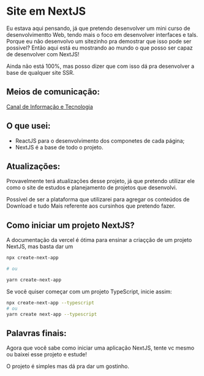 # Site em NextJS

Eu estava aqui pensando, já que pretendo desenvolver um mini curso de desenvolvimentto Web, tendo mais o foco em desenvolver interfaces e tals. Porque eu não desenvolvo um sitezinho pra demostrar que isso pode ser possivel? Então aqui está eu mostrando ao mundo o que posso ser capaz de desenvolver com NextJS!

Ainda não está 100%, mas posso dizer que com isso dá pra desenvolver a base de qualquer site SSR.

## Meios de comunicação:

[Canal de Informação e Tecnologia](youtube.com/lutriz)

## O que usei:

* ReactJS para o desenvolvimento dos componetes de cada página;
* NextJS é a base de todo o projeto.

## Atualizações:

Provavelmente terá atualizações desse projeto, já que pretendo utilizar ele como o site de estudos e planejamento de projetos que desenvolvi.

Possível de ser a plataforma que utilizarei para agregar os conteúdos de Download e tudo Mais referente aos cursinhos que pretendo fazer.

## Como iniciar um projeto NextJS?

A documentação da vercel é ótima para ensinar a criaçção de um projeto NextJS, mas basta dar um

```bash
npx create-next-app

# ou 

yarn create-next-app
```
Se você quiser começar com um projeto TypeScript, inicie assim:
```bash
npx create-next-app --typescript
# ou
yarn create next-app --typescript
```

## Palavras finais:
Agora que você sabe como iniciar uma aplicação NextJS, tente vc mesmo ou baixei esse projeto e estude!

O projeto é simples mas dá pra dar um gostinho.